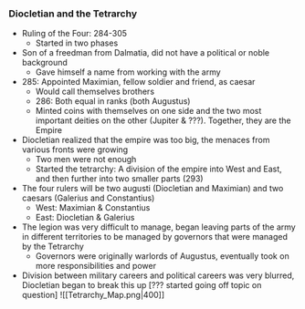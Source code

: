 ### Diocletian and the Tetrarchy
 - Ruling of the Four: 284-305
	 - Started in two phases
 - Son of a freedman from Dalmatia, did not have a political or noble background
	 - Gave himself a name from working with the army
 - 285: Appointed Maximian, fellow soldier and friend, as caesar
	 - Would call themselves brothers
	 - 286: Both equal in ranks (both Augustus)
	 - Minted coins with themselves on one side and the two most important deities on the other (Jupiter & ???). Together, they are the Empire
 - Diocletian realized that the empire was too big, the menaces from various fronts were growing
	 - Two men were not enough
	 - Started the tetrarchy: A division of the empire into West and East, and then further into two smaller parts (293)
 - The four rulers will be two augusti (Diocletian and Maximian) and two caesars (Galerius and Constantius)
	 - West: Maximian & Constantius
	 - East: Diocletian & Galerius
 - The legion was very difficult to manage, began leaving parts of the army in different territories to be managed by governors that were managed by the Tetrarchy
	 - Governors were originally warlords of Augustus, eventually took on more responsibilities and power
 - Division between military careers and political careers was very blurred, Diocletian began to break this up [??? started going off topic on question]
![[Tetrarchy_Map.png|400]]